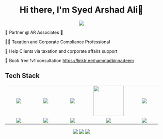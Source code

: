 <body>
  <div align="center">
    <h1> Hi there, I'm Syed Arshad Ali👋<a href="https://aliarshad357.github.io/SyedArshadAli/"></h1>
  </div>
<p align="center">
<a href="https://github.com/hammad-air"><img src="https://readme-typing-svg.herokuapp.com/?lines=NLP+and+Web+Developer;Mern+Stack+Developer&font=Roboto&size=26&duration=3500&pause=500&center=true&width=500&height=50&color=eab676"></a>
	
<!-- ## My WordPress Course 
- [Mubashar Nouman](https://www.youtube.com/channel/UC6lUUWMyuiibsJzV8BNdaEQ)
 -->

🤵 Partner @ AR Associates 🤖
	
👨‍💻 Taxation and Corporate Compliance Professional
	
💸 Help Clients via taxation and corporate affairs support

📧 Book free 1v1 consultation https://linktr.ee/hammadbinnadeem
 
<h2>Tech Stack</h2>

<table width="100">
<tr>
    <td align='center' width="200">
        <img src="https://encrypted-tbn0.gstatic.com/images?q=tbn:ANd9GcQEc9A_S6BPxCDRp5WjMFEfXrpCu1ya2OO-Lw&s" >
    </td>

  <td align='center' width="200">
        <img src="https://1000logos.net/wp-content/uploads/2020/09/CSS-Logo-2011.png"  >
    </td>
 <td align='center' width="200">
        <img src="https://d2l63a9diffym2.cloudfront.net/teams/3jPymfuAOl1ZLGG8JZlHZnV5kWNK1pErAzzcSSNA.jpg">
    </td>
 <td align='center' width="200">
        <img src="https://www.svgrepo.com/show/353648/dialogflow.svg" width="100">
    </td>
 <td align='center' width="200">
        <img src="https://sld.com.pk/wp-content/uploads/2023/06/SRB-feature.jpg">
    </td>
 
</tr>
 
<tr>
    <td align='center'>
        <img src="https://sld.com.pk/wp-content/uploads/2023/06/SRB-feature.jpg">
    </td>
    <td align='center'>
        <img src="https://firebasestorage.googleapis.com/v0/b/foodapp-lqii.appspot.com/o/internee.pk%20raphics%2Faws.png?alt=media&token=e52f5663-5727-412e-8f03-03c7a3adc4fe">
    </td>
 <td align='center'>
        <img src="https://firebasestorage.googleapis.com/v0/b/foodapp-lqii.appspot.com/o/internee.pk%20raphics%2F1_44fD_VXcqw2kDWublQLONw.jpg?alt=media&token=352d5775-d1a4-4809-b40b-168a05e8b553" >
    </td>
     <td align='center'>
        <img src="https://firebasestorage.googleapis.com/v0/b/foodapp-lqii.appspot.com/o/internee.pk%20raphics%2FPinecone-Primary-Logo-White.png?alt=media&token=83a42d53-6832-4da8-b5ee-db7fb310b4a7">
    </td>    
    <td align='center'>
        <img src="https://github.com/abranhe/programming-languages-logos/blob/master/src/javascript/javascript.svg">
    </td>
</tr>


</table>
</p>
<p align="center">
<a href="https://www.linkedin.com/in/syedarshadaliofficial/"><img src="https://img.shields.io/badge/-Syedarshadaliofficial%20-0077B5?style=flat&logo=Linkedin&logoColor=white"/></a>
<a href="mailto:hammadn788@gmail.com"><img src="https://img.shields.io/badge/-aliarshad357@gmail.com-D14836?style=flat&logo=Gmail&logoColor=white"/></a>
<a href="https://www.instagram.com/hammad2980/"><img src="https://img.shields.io/badge/-@Syed Arshad Ali-E4405F?style=flat&logo=Instagram&logoColor=white"/></a>
 </p>
 
<br>

